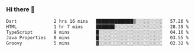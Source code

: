 ### Hi there 👋

<!--START_SECTION:waka-->

```txt
Dart              2 hrs 16 mins   ██████████████▒░░░░░░░░░░   57.26 %
HTML              1 hr 7 mins     ███████░░░░░░░░░░░░░░░░░░   28.39 %
TypeScript        9 mins          █░░░░░░░░░░░░░░░░░░░░░░░░   04.16 %
Java Properties   8 mins          █░░░░░░░░░░░░░░░░░░░░░░░░   03.55 %
Groovy            5 mins          ▓░░░░░░░░░░░░░░░░░░░░░░░░   02.32 %
```

<!--END_SECTION:waka-->


<!--
**AnkelMauCastillo/AnkelMauCastillo** is a ✨ _special_ ✨ repository because its `README.md` (this file) appears on your GitHub profile.

Here are some ideas to get you started:

- 🔭 I’m currently working on ...
- 🌱 I’m currently learning ...
- 👯 I’m looking to collaborate on ...
- 🤔 I’m looking for help with ...
- 💬 Ask me about ...
- 📫 How to reach me: ...
- 😄 Pronouns: ...
- ⚡ Fun fact: ...
-->
